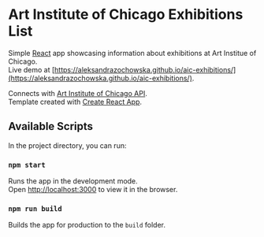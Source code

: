 # Art Institute of Chicago Exhibitions List

Simple [React](https://reactjs.org/) app showcasing information about exhibitions at Art Institue of Chicago.\
Live demo at [https://aleksandrazochowska.github.io/aic-exhibitions/](https://aleksandrazochowska.github.io/aic-exhibitions/).

Connects with [Art Institute of Chicago API](https://api.artic.edu/docs/).\
Template created with [Create React App](https://create-react-app.dev).

## Available Scripts

In the project directory, you can run:

### `npm start`

Runs the app in the development mode.\
Open [http://localhost:3000](http://localhost:3000) to view it in the browser.

### `npm run build`

Builds the app for production to the `build` folder.
